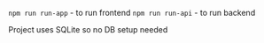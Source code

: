 ``npm run run-app`` - to run frontend
``npm run run-api`` - to run backend

Project uses SQLite so no DB setup needed
 
